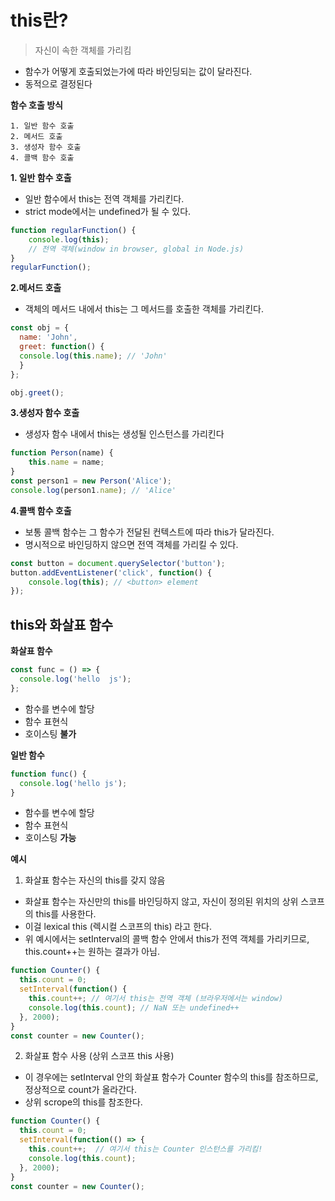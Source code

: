 # this란?

> 자신이 속한 객체를 가리킴

- 함수가 어떻게 호출되었는가에 따라 바인딩되는 값이 달라진다.
- 동적으로 결정된다

**함수 호출 방식**
```
1. 일반 함수 호출
2. 메서드 호출
3. 생성자 함수 호출
4. 콜백 함수 호출
```

**1. 일반 함수 호출**
- 일반 함수에서 this는 전역 객체를 가리킨다.
- strict mode에서는 undefined가 될 수 있다.

```js
function regularFunction() {
    console.log(this);
    // 전역 객체(window in browser, global in Node.js)
}
regularFunction();
```

**2.메서드 호출**
- 객체의 메서드 내에서 this는 그 메서드를 호출한 객체를 가리킨다.

```js
const obj = {
  name: 'John',
  greet: function() {
  console.log(this.name); // 'John'
  }
};

obj.greet();
```

**3.생성자 함수 호출**
- 생성자 함수 내에서 this는 생성될 인스턴스를 가리킨다

```js
function Person(name) {
    this.name = name;
}
const person1 = new Person('Alice');
console.log(person1.name); // 'Alice'
```

**4.콜백 함수 호출**
- 보통 콜백 함수는 그 함수가 전달된 컨텍스트에 따라 this가 달라진다.
- 명시적으로 바인딩하지 않으면 전역 객체를 가리킬 수 있다.


```js
const button = document.querySelector('button');
button.addEventListener('click', function() {
    console.log(this); // <button> element
});
```

## this와 화살표 함수

**화살표 함수**

```js
const func = () => {
  console.log('hello  js');
};
```

- 함수를 변수에 할당
- 함수 표현식
- 호이스팅 **불가**

**일반 함수**

```js
function func() {
  console.log('hello js');
}
```
- 함수를 변수에 할당
- 함수 표현식
- 호이스팅 **가능**

**예시**

1) 화살표 함수는 자신의 this를 갖지 않음

- 화살표 함수는 자신만의 this를 바인딩하지 않고, 자신이 정의된 위치의 상위 스코프의 this를 사용한다.
- 이걸 lexical this (렉시컬 스코프의 this) 라고 한다.
- 위 예시에서는 setInterval의 콜백 함수 안에서 this가 전역 객체를 가리키므로, this.count++는 원하는 결과가 아님.
  
```js
function Counter() {
  this.count = 0;
  setInterval(function() {
    this.count++; // 여기서 this는 전역 객체 (브라우저에서는 window)
    console.log(this.count); // NaN 또는 undefined++
  }, 2000);
}
const counter = new Counter();
```

2) 화살표 함수 사용 (상위 스코프 this 사용)

- 이 경우에는 setInterval 안의 화살표 함수가 Counter 함수의 this를 참조하므로, 정상적으로 count가 올라간다.
- 상위 scrope의 this를 참조한다.
  
```js
function Counter() {
  this.count = 0;
  setInterval(function(() => {
    this.count++;  // 여기서 this는 Counter 인스턴스를 가리킴!
    console.log(this.count);
  }, 2000);
}
const counter = new Counter();
```

